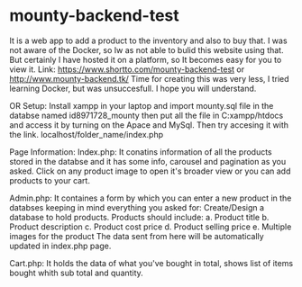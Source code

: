 # mounty-backend-test
It is a web app to add a product to the inventory and also to buy that.
I was not aware of the Docker, so Iw as not able to bulid this website using that.
But certainly I have hosted it on a platform, so It becomes easy for you to view it.
Link: https://www.shortto.com/mounty-backend-test
or http://www.mounty-backend.tk/
Time for creating this was very less, I tried learning Docker, but was unsuccesfull.
I hope you will understand.

OR
Setup:
Install xampp in your laptop and import mounty.sql file in the databse named id8971728_mounty then put all the file in C:xampp/htdocs
and access it by turning on the Apace and MySql.
Then try accesing it with the link.
localhost/folder_name/index.php

Page Information:
Index.php:
It conatins information of all the products stored in the databse and it has some info, carousel and pagination as you asked.
Click on any product image to open it's broader view or you can add products to your cart.

Admin.php:
It containes a form by which you can enter a new product in the databses keeping in mind everything you asked for:
Create/Design a database to hold products. Products should include:
a. Product title
b. Product description
c. Product cost price
d. Product selling price
e. Multiple images for the product
The data sent from here will be automatically updated in index.php page.

Cart.php:
It holds the data of what you've bought in total, shows list of items bought whith sub total and quantity.


